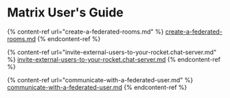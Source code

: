 # Matrix User's Guide

{% content-ref url="create-a-federated-rooms.md" %}
[create-a-federated-rooms.md](create-a-federated-rooms.md)
{% endcontent-ref %}

{% content-ref url="invite-external-users-to-your-rocket.chat-server.md" %}
[invite-external-users-to-your-rocket.chat-server.md](invite-external-users-to-your-rocket.chat-server.md)
{% endcontent-ref %}

{% content-ref url="communicate-with-a-federated-user.md" %}
[communicate-with-a-federated-user.md](communicate-with-a-federated-user.md)
{% endcontent-ref %}
